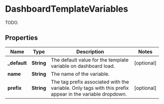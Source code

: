 

# DashboardTemplateVariables

TODO.
## Properties

Name | Type | Description | Notes
------------ | ------------- | ------------- | -------------
**_default** | **String** | The default value for the template variable on dashboard load. |  [optional]
**name** | **String** | The name of the variable. | 
**prefix** | **String** | The tag prefix associated with the variable. Only tags with this prefix appear in the variable dropdown. |  [optional]



